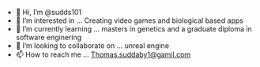 - 👋 Hi, I’m @sudds101
- 👀 I’m interested in ...
Creating video games and biological based apps
- 🌱 I’m currently learning ... masters in genetics and a graduate diploma in software enginering
- 💞️ I’m looking to collaborate on ... unreal engine 
- 📫 How to reach me ...
Thomas.suddaby1@gamil.com

<!---
sudds101/sudds101 is a ✨ special ✨ repository because its `README.md` (this file) appears on your GitHub profile.
You can click the Preview link to take a look at your changes.
--->
